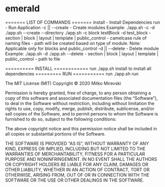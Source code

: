 # emerald
======= LIST OF COMMANDS =======
install <OS>      - Install Dependencies
run               - Run Application
-c || --create    - Create modules
                  Example:
                  ./app.sh -c <type> <name> -d <path>
                  ./app.sh --create <type> <name> --directory <path>
                  ./app.sh -c block testBlock -d test_block
                  <type>  - section | block | layout | template | public_control
                  <name>  - camelcase rule of naming files
                  <path>  - path will be created based on type of module. Note: Applicable only for blocks and public_control
-d || --delete    - Delete module
                  Example:
                  ./app.sh -d <type> <path>
                  ./app.sh --delete <type> <path>
                  <type>  - section | block | layout | template | public_control
                  <path>  - path to file

========== INSTALL ============
run ./app.sh install <OS> to install all dependencies
========= RUN ===========
run ./app.sh run
  
  


The MIT License (MIT)
Copyright © 2020 Mitko Mirevski

Permission is hereby granted, free of charge, to any person obtaining a copy of this software and associated documentation files (the “Software”), to deal in the Software without restriction, including without limitation the rights to use, copy, modify, merge, publish, distribute, sublicense, and/or sell copies of the Software, and to permit persons to whom the Software is furnished to do so, subject to the following conditions:

The above copyright notice and this permission notice shall be included in all copies or substantial portions of the Software.

THE SOFTWARE IS PROVIDED “AS IS”, WITHOUT WARRANTY OF ANY KIND, EXPRESS OR IMPLIED, INCLUDING BUT NOT LIMITED TO THE WARRANTIES OF MERCHANTABILITY, FITNESS FOR A PARTICULAR PURPOSE AND NONINFRINGEMENT. IN NO EVENT SHALL THE AUTHORS OR COPYRIGHT HOLDERS BE LIABLE FOR ANY CLAIM, DAMAGES OR OTHER LIABILITY, WHETHER IN AN ACTION OF CONTRACT, TORT OR OTHERWISE, ARISING FROM, OUT OF OR IN CONNECTION WITH THE SOFTWARE OR THE USE OR OTHER DEALINGS IN THE SOFTWARE.
